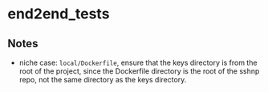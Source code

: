 # end2end_tests

<!-- TODO -->

## Notes

- niche case: `local/Dockerfile`, ensure that the keys directory is from the root of the project, since the Dockerfile directory is the root of the sshnp repo, not the same directory as the keys directory.

